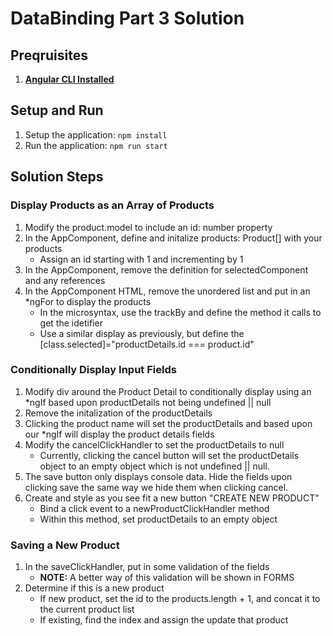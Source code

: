 # DataBinding Part 3 Solution

## Preqruisites
1. **[Angular CLI Installed](https://github.com/angular/angular-cli#installation)**

## Setup and Run	
1. Setup the application: `npm install`
1. Run the application: `npm run start`

## Solution Steps
### Display Products as an Array of Products
1. Modify the product.model to include an id: number property
1. In the AppComponent, define and initalize products: Product[] with your products
	* Assign an id starting with 1 and incrementing by 1
1. In the AppComponent, remove the definition for selectedComponent and any references
1. In the AppComponent HTML, remove the unordered list and put in an *ngFor to display the products
	* In the microsyntax, use the trackBy and define the method it calls to get the idetifier
	* Use a similar display as previously, but define the [class.selected]="productDetails.id === product.id"

### Conditionally Display Input Fields
1. Modify div around the Product Detail to conditionally display using an *ngIf based upon productDetails not being undefined || null
1. Remove the initalization of the productDetails
1. Clicking the product name will set the productDetails and based upon our *ngIf will display the product details fields
1. Modify the cancelClickHandler to set the productDetails to null
	* Currently, clicking the cancel button will set the productDetails object to an empty object which is not undefined || null. 
1. The save button only displays console data. Hide the fields upon clicking save the same way we hide them when clicking cancel.
1. Create and style as you see fit a new button "CREATE NEW PRODUCT"	
	* Bind a click event to a newProductClickHandler method
	* Within this method, set productDetails to an empty object

### Saving a New Product
1. In the saveClickHandler, put in some validation of the fields
	* **NOTE:** A better way of this validation will be shown in FORMS
1. Determine if this is a new product
	* If new product, set the id to the products.length + 1, and concat it to the current product list
	* If existing, find the index and assign the update that product
